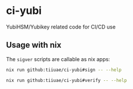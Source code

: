 # ci-yubi

YubiHSM/Yubikey related code for CI/CD use

## Usage with nix

The `sigver` scripts are callable as nix apps:

```sh
nix run github:tiiuae/ci-yubi#sign -- --help

nix run github:tiiuae/ci-yubi#verify -- --help
```
